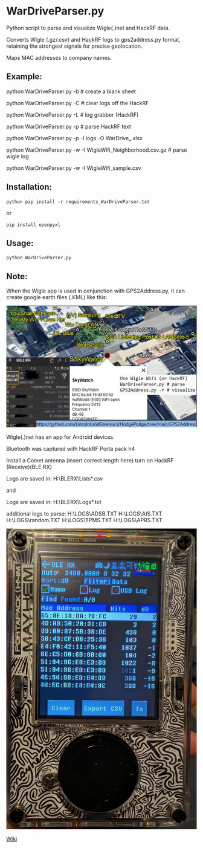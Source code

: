 
# WarDriveParser.py

Python script to parse and visualize Wigle(.)net and HackRF data. 

Converts Wigle (.gz/.csv) and HackRF logs to gps2address.py format, retaining the strongest signals for precise geolocation. 

Maps MAC addresses to company names.


## Example:
  python WarDriveParser.py -b      # create a blank sheet

  python WarDriveParser.py -C      # clear logs off the HackRF

  python WarDriveParser.py -L      # log grabber (HackRF)

  python WarDriveParser.py -p      # parse HackRF text

  python WarDriveParser.py -p -I logs -O WarDrive_.xlsx

  python WarDriveParser.py -w -I WigleWifi_Neighborhood.csv.gz     # parse wigle log

  python WarDriveParser.py -w -I WigleWifi_sample.csv

## Installation:
```
python pip install -r requirements_WarDriveParser.txt
```
or 
```
pip install openpyxl
```


## Usage:


```
python WarDriveParser.py
```



## Note:

When the Wigle app is used in conjunction with GPS2Address.py, it can create google earth files (.KML) like this:

![sample KML](Images/Wigle_Wifi1.png)


Wigle(.)net has an app for Android devices.

Bluetooth was captured with HackRF Porta pack h4

Install a Comet antenna (insert correct length here)
turn on HackRF
(Receive)(BLE RX)

Logs are saved in: H:\BLERX\Lists\*.csv

and

Logs are saved in: H:\BLERX\Logs\*.txt

additional logs to parse:
H:\LOGS\ADSB.TXT
H:\LOGS\AIS.TXT
H:\LOGS\random.TXT
H:\LOGS\TPMS.TXT
H:\LOGS\APRS.TXT




![sample output](Images/HackRF_BLE_RX.jpg)


[Wiki](https://github.com/portapack-mayhem/mayhem-firmware/wiki/Bluetooth-Low-Energy-Receiver)
